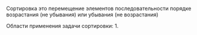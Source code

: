 Сортировка это перемещение элементов последовательности порядке возрастания (не убывания) или убывания (не возрастания)

Области применения задачи сортировки:
1. 
